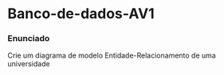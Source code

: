 # Banco-de-dados-AV1
<h3>Enunciado</h3>
<p>Crie um diagrama de modelo Entidade-Relacionamento de uma universidade</p>
